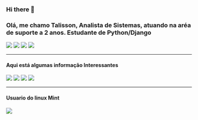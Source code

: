 ### Hi there 👋

### Olá, me chamo Talisson, Analista de Sistemas, atuando na aréa de suporte a 2 anos. Estudante de Python/Django

<div>
<img src="https://img.shields.io/badge/HTML5-E34F26?style=for-the-badge&logo=html5&logoColor=white">
<img src="https://img.shields.io/badge/CSS3-1572B6?style=for-the-badge&logo=css3&logoColor=white">
<img src="https://img.shields.io/badge/MySQL-00000F?style=for-the-badge&logo=mysql&logoColor=white">
<img src="https://img.shields.io/badge/Linux-FCC624?style=for-the-badge&logo=linux&logoColor=black">
</div

<hr/><hr/>

#### Aqui está algumas informação Interessantes

<div>
   <a href="https://www.instagram.com/talisson.nt/" target="_blank"><img src="https://img.shields.io/badge/-Instagram-%23E4405F?style=for-the-badge&logo=instagram&logoColor=white" target="_blank"></a>
 <a href="TalissonNeto10/rafaballerini" target="_blank"><img src="https://img.shields.io/badge/Discord-7289DA?style=for-the-badge&logo=discord&logoColor=white" target="_blank"></a>   
  <a href="https://www.linkedin.com/in/talisson-neto-383235158/" target="_blank"><img src="https://img.shields.io/badge/-LinkedIn-%230077B5?style=for-the-badge&logo=linkedin&logoColor=white" target="_blank"></a>
  <a href="https://api.whatsapp.com/send?phone=5571996838928&text=Ol%C3%A1%2C%20Tudo%20bem%3F" target="_blank"><img src="https://img.shields.io/badge/WhatsApp-25D366?style=for-the-badge&logo=whatsapp&logoColor=white" target="_blank"></a>
</div

<hr/><hr/>
<h4>Usuario do linux Mint</h4>
<img src="https://img.shields.io/badge/Linux_Mint-87CF3E?style=for-the-badge&logo=linux-mint&logoColor=white">

